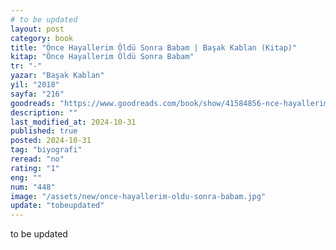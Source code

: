 ```yaml
---
# to be updated
layout: post
category: book
title: "Önce Hayallerim Öldü Sonra Babam | Başak Kablan (Kitap)"
kitap: "Önce Hayallerim Öldü Sonra Babam"
tr: "-"
yazar: "Başak Kablan"
yil: "2018"
sayfa: "216"
goodreads: "https://www.goodreads.com/book/show/41584856-nce-hayallerim-ld-sonra-babam"
description: ""
last_modified_at: 2024-10-31
published: true
posted: 2024-10-31
tag: "biyografi"
reread: "no"
rating: "1"
eng: ""
num: "448"
image: "/assets/new/once-hayallerim-oldu-sonra-babam.jpg"
update: "tobeupdated"
---
```


to be updated
